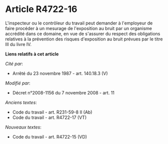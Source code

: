 # Article R4722-16

L'inspecteur ou le contrôleur du travail peut demander à l'employeur de faire procéder à un mesurage de l'exposition au bruit
par un organisme accrédité dans ce domaine, en vue de s'assurer du respect des obligations relatives à la prévention des
risques d'exposition au bruit prévues par le titre III du livre IV.

**Liens relatifs à cet article**

_Cité par_:

  - Arrêté du 23 novembre 1987 - art. 140.18.3 (V)

_Modifié par_:

  - Décret n°2008-1156 du 7 novembre 2008 - art. 11

_Anciens textes_:

  - Code du travail - art. R231-59-8 II (Ab)
  - Code du travail - art. R4722-17 (VT)

_Nouveaux textes_:

  - Code du travail - art. R4722-15 (VD)
